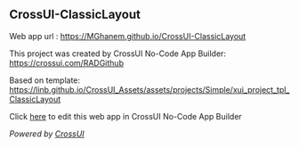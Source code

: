## CrossUI-ClassicLayout
Web app url : https://MGhanem.github.io/CrossUI-ClassicLayout

This project was created by CrossUI No-Code App Builder: https://crossui.com/RADGithub

Based on template: https://linb.github.io/CrossUI_Assets/assets/projects/Simple/xui_project_tpl_ClassicLayout

Click [here](https://crossui.com/RADGithub/#!from=github&owner=MGhanem&repo=CrossUI-ClassicLayout) to edit this web app in CrossUI No-Code App Builder

<i>Powered by [CrossUI](https://crossui.com)</i>
